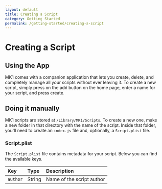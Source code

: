 ```yaml
---
layout: default
title: Creating a Script
category: Getting Started
permalink: /getting-started/creating-a-script
---
```


# Creating a Script
## Using the App
MK1 comes with a companion application that lets you create, delete, and completely manage all your scripts without ever leaving it. To create a new script, simply press on the add button on the home page, enter a name for your script, and press create.

## Doing it manually
MK1 scripts are stored at `/Library/MK1/Scripts`. To create a new one, make a new folder in that directory with the name of the script. Inside that folder, you'll need to create an `index.js` file and, optionally, a `Script.plist` file.

### Script.plist
The `Script.plist` file contains metadata for your script. Below you can find the available keys.

| Key | Type | Description |
|:--|:--|:--|
| `author` | String | Name of the script author |
